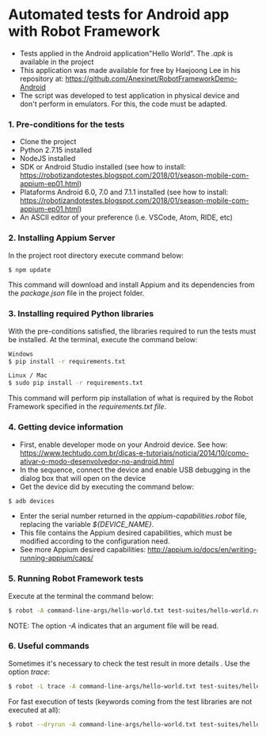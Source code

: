 # Automated tests for Android app with Robot Framework

- Tests applied in the Android application"Hello World". The <i>.apk</i> is available in the project 
- This application was made available for free by Haejoong Lee in his repository at: https://github.com/Anexinet/RobotFrameworkDemo-Android
- The script was developed to test application in physical device and don't perform in emulators. For this, the code must be adapted.

### 1. Pre-conditions for the tests
- Clone the project
- Python 2.7.15 installed
- NodeJS installed
- SDK or Android Studio installed (see how to install: https://robotizandotestes.blogspot.com/2018/01/season-mobile-com-appium-ep01.html)
- Plataforms Android 6.0, 7.0 and 7.1.1 installed (see how to install: https://robotizandotestes.blogspot.com/2018/01/season-mobile-com-appium-ep01.html)
- An ASCII editor of your preference (i.e. VSCode, Atom, RIDE, etc)</br>

### 2. Installing Appium Server
In the project root directory execute command below:
```sh
$ npm update 
```
This command will download and install Appium and its dependencies from the <i>package.json</i> file in the project folder.</br>

### 3. Installing required Python libraries
With the pre-conditions satisfied, the libraries required to run the tests must be installed. At the terminal, execute the command below:
```sh
Windows
$ pip install -r requirements.txt
```
```sh
Linux / Mac
$ sudo pip install -r requirements.txt
```
This command will perform pip installation of what is required by the Robot Framework specified in the <i>requirements.txt file</i>.</br>

### 4. Getting device information
- First, enable developer mode on your Android device. See how: https://www.techtudo.com.br/dicas-e-tutoriais/noticia/2014/10/como-ativar-o-modo-desenvolvedor-no-android.html
- In the sequence, connect the device and enable USB debugging in the dialog box that will open on the device
- Get the device did by executing the command below:
```sh
$ adb devices
```
- Enter the serial number returned in the <i>appium-capabilities.robot</i> file, replacing the variable <i>${DEVICE_NAME}</i>.
- This file contains the Appium desired capabilities, which must be modified according to the configuration need.
- See more Appium desired capabilities: http://appium.io/docs/en/writing-running-appium/caps/

### 5. Running Robot Framework tests
Execute at the terminal the command below:
```sh
$ robot -A command-line-args/hello-world.txt test-suites/hello-world.robot
```  
NOTE: The option <i>-A</i> indicates that an argument file will be read.

### 6. Useful commands
Sometimes it's necessary to check the test result in more details . Use the option <i>trace</i>:
```sh
$ robot -L trace -A command-line-args/hello-world.txt test-suites/hello-world.robot
```  
For fast execution of tests (keywords coming from the test libraries are not executed at all):
```sh
$ robot --dryrun -A command-line-args/hello-world.txt test-suites/hello-world.robot
``` 



